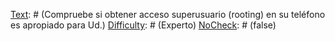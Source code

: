 [Text]: # (No realice llamadas telefónicas regulares para conversaciones sobre temas delicados)
[Difficulty]: # (Principiante)
[NoCheck]: # (false)

[Text]: # (No use su teléfono regular para mensajes SMS delicados)
[Difficulty]: # (Principiante)
[NoCheck]: # (false)

[Text]: # (Use a code if necessary)
[Difficulty]: # (Beginner)
[NoCheck]: # (false)

[Text]: # (Cifre su teléfono)
[Difficulty]: # (Principiante)
[NoCheck]: # (false)

[Text]: # (Don't store sensitive information on phone)
[Difficulty]: # (Beginner)
[NoCheck]: # (false)

[Text]: # (Borre regularmente registros de llamada, mensajes, fotos, etc.)
[Difficulty]: # (Principiante)
[NoCheck]: # (false)

[Text]: # (Haga copia de seguridad de su teléfono)
[Difficulty]: # (Principiante)
[NoCheck]: # (false)

[Text]: # (Don't leave your SIM card at the repair shop with your phone)
[Difficulty]: # (Beginner)
[NoCheck]: # (false)

[Text]: # (Use sólo talleres de reparación y tiendas de confianza)
[Difficulty]: # (Principiante)
[NoCheck]: # (false)

[Text]: # (Borre los datos de su teléfono antes de entregarlo)
[Difficulty]: # (Principiante)
[NoCheck]: # (false)

[Text]: # (Don't hand on SIM card or memory card)
[Difficulty]: # (Beginner)
[NoCheck]: # (false)

[Text]: # (Use ObscuraCam para fotos delicadas)
[Difficulty]: # (Principiante)
[NoCheck]: # (false)

[Text]: # (Leave phone in different room when having sensitive meetings)
[Difficulty]: # (Beginner)
[NoCheck]: # (false)

[Text]: # (Don't have sensitive phone calls in public place)
[Difficulty]: # (Beginner)
[NoCheck]: # (false)

[Text]: # (Lleve siempre su teléfono consigo)
[Difficulty]: # (Principiante)
[NoCheck]: # (false)

[Text]: # (Mantenga su teléfono bloqueado)
[Difficulty]: # (Principiante)
[NoCheck]: # (false)

[Text]: # (Always change voicemail PIN code from default setting)
[Difficulty]: # (Beginner)
[NoCheck]: # (false)

[Text]: # (Marque su teléfono, batería y tarjeta SIM)
[Difficulty]: # (Principiante)
[NoCheck]: # (false)

[Text]: # (Use cinta de seguridad a prueba de manipulación)
[Difficulty]: # (Principiante)
[NoCheck]: # (false)

[Text]: # (Desbloquee su teléfono)
[Difficulty]: # (Principiante)
[NoCheck]: # (false)

[Text]: # (Escriba el código IMEI de su teléfono)
[Difficulty]: # (Principiante)
[NoCheck]: # (false)

[Text]: # (Piense cuidadosamente si debería o no registrar su teléfono)
[Difficulty]: # (Principiante)
[NoCheck]: # (false)

[Text]: # (Actualice regularmente el software)
[Difficulty]: # (Principiante)
[NoCheck]: # (false)

[Text]: # (No acepte nunca ejecuciones inesperadas de aplicaciones)
[Difficulty]: # (Principiante)
[NoCheck]: # (false)

[Text]: # (Conecte su teléfono sólo a computadoras libres de malware)
[Difficulty]: # (Principiante)
[NoCheck]: # (false)

[Text]: # (Otorgue permisos de ubicación sólo a las aplicaciones en las que confíe)
[Difficulty]: # (Principiante)
[NoCheck]: # (false)

[Text]: # (Disable or uninstall applications you don't use)
[Difficulty]: # (Beginner)
[NoCheck]: # (false)

[Text]: # (Evite conectarse a redes WIFI que no estén protegidas por contraseña)
[Difficulty]: # (Principiante)
[NoCheck]: # (false)

[Text]: # (Apague el WIFI, Bluetooth e infrarojos cuando no esten en uso)
[Difficulty]: # (Principiante)
[NoCheck]: # (false)

[Text]: # (utilize WIFI, Bluetooth e infrarojos sólo en sitios de confianza)
[Difficulty]: # (Principiante)
[NoCheck]: # (false)

[Text]: # (Para teléfonos desechables)
[Difficulty]: # (Principiante)
[NoCheck]: # (true)

[Text]: # (Utilize teléfonos prepagados no registrados, pague por ellos en efectivo)
[Difficulty]: # (Principiante)
[NoCheck]: # (false)

[Text]: # (Use tarjetas SIM no registradas prepagadas, pague por ellas en efectivo)
[Difficulty]: # (Principiante)
[NoCheck]: # (false)

[Text]: # (No reutilice teléfonos o tarjetas SIM para contactos diferentes)
[Difficulty]: # (Principiante)
[NoCheck]: # (false)

[Text]: # (No lo encienda cuando esté con su teléfono regular)
[Difficulty]: # (Principiante)
[NoCheck]: # (false)

[Text]: # (No lo encienda en sitios asociados con usted)
[Difficulty]: # (Principiante)
[NoCheck]: # (false)

[Text]: # (Compruebe si obtener acceso superusuario (rooting) en su teléfono es apropiado para Ud.)
[Difficulty]: # (Experto)
[NoCheck]: # (false)

[Text]: # (Instale un firmware alternativo en el dispositivo)
[Difficulty]: # (Experto)
[NoCheck]: # (false)

[Text]: # (Cifre los volúmenes con Luks Manager)
[Difficulty]: # (Experto)
[NoCheck]: # (false)

[Text]: # (Cifre archivos y correos electrónicos con APG)
[Difficulty]: # (Experto)
[NoCheck]: # (false)